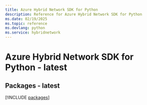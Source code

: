 ```yaml
---
title: Azure Hybrid Network SDK for Python
description: Reference for Azure Hybrid Network SDK for Python
ms.date: 02/19/2025
ms.topic: reference
ms.devlang: python
ms.service: hybridnetwork
---
```

# Azure Hybrid Network SDK for Python - latest
## Packages - latest
[!INCLUDE [packages](hybrid-network-index.md)]
